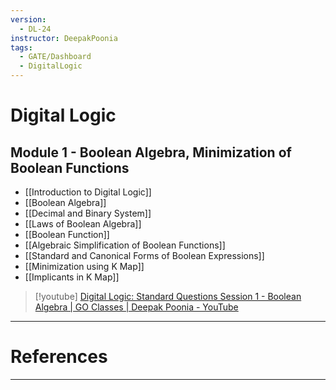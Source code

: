 ```yaml
---
version:
  - DL-24
instructor: DeepakPoonia
tags:
  - GATE/Dashboard
  - DigitalLogic
---
```

# Digital Logic

## Module 1 - Boolean Algebra, Minimization of Boolean Functions

- [[Introduction to Digital Logic]]
- [[Boolean Algebra]]
- [[Decimal and Binary System]]
- [[Laws of Boolean Algebra]]
- [[Boolean Function]]
- [[Algebraic Simplification of Boolean Functions]]
- [[Standard and Canonical Forms of Boolean Expressions]]
- [[Minimization using K Map]]
- [[Implicants in K Map]]


> [!youtube] 
> [Digital Logic: Standard Questions Session 1 - Boolean Algebra | GO Classes | Deepak Poonia - YouTube](https://www.youtube.com/watch?v=IvywHr5Oc00)


---

# References


---
